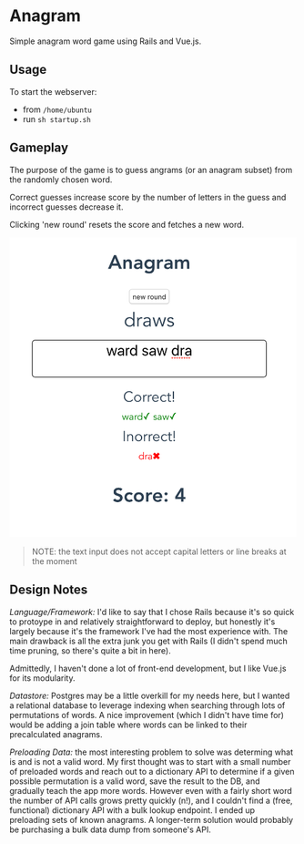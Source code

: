 # Anagram

Simple anagram word game using Rails and Vue.js.

## Usage

To start the webserver:
- from `/home/ubuntu`
- run `sh startup.sh`

## Gameplay

The purpose of the game is to guess angrams (or an anagram subset) from the randomly chosen word.

Correct guesses increase score by the number of letters in the guess and incorrect guesses decrease it.

Clicking 'new round' resets the score and fetches a new word.

![screen_shot](screenshot.png)

> NOTE: the text input does not accept capital letters or line breaks at the moment

## Design Notes

*Language/Framework:* 
I'd like to say that I chose Rails because it's so quick to protoype in and relatively straightforward to deploy, but honestly it's largely because it's the framework I've had the most experience with. The main drawback is all the extra junk you get with Rails (I didn't spend much time pruning, so there's quite a bit in here).

Admittedly, I haven't done a lot of front-end development, but I like Vue.js for its modularity.

*Datastore:* Postgres may be a little overkill for my needs here, but I wanted a relational database to leverage indexing when searching through lots of permutations of words. A nice improvement (which I didn't have time for) would be adding a join table where words can be linked to their precalculated anagrams.

*Preloading Data:* the most interesting problem to solve was determing what is and is not a valid word. My first thought was to start with a small number of preloaded words and reach out to a dictionary API to determine if a given possible permutation is a valid word, save the result to the DB, and gradually teach the app more words. However even with a fairly short word the number of API calls grows pretty quickly (n!), and I couldn't find a (free, functional) dictionary API with a bulk lookup endpoint.  I ended up preloading sets of known anagrams.  A longer-term solution would probably be purchasing a bulk data dump from someone's API.
